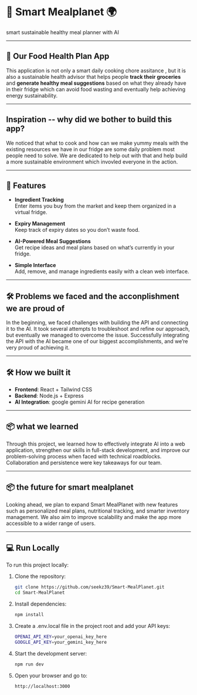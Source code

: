 # 🥗 Smart Mealplanet 🌍  
smart sustainable healthy meal planner with AI

---

## 🥗 Our Food Health Plan App 
This application is not only a smart daily cooking chore assitance , but it is also a sustainable health advisor that helps people **track their groceries** and **generate healthy meal suggestions** based on what they already have in their fridge which can avoid food wasting and eventually help achieving energy sustainability. 

---

## Inspiration -- why did we bother to build this app?
We noticed that what to cook and how can we make yummy meals with the existing resources we have in our fridge are some daily problem most people need to solve. We are dedicated to help out with that and help build a more sustainable environment which invovled everyone in the action. 

---

## 🚀 Features
- **Ingredient Tracking**  
  Enter items you buy from the market and keep them organized in a virtual fridge.  

- **Expiry Management**  
  Keep track of expiry dates so you don’t waste food.  

- **AI-Powered Meal Suggestions**  
  Get recipe ideas and meal plans based on what’s currently in your fridge.  

- **Simple Interface**  
  Add, remove, and manage ingredients easily with a clean web interface.  

---

## 🛠️ Problems we faced and the acconplishment we are proud of 
In the beginning, we faced challenges with building the API and connecting it to the AI. It took several attempts to troubleshoot and refine our approach, but eventually we managed to overcome the issue. Successfully integrating the API with the AI became one of our biggest accomplishments, and we’re very proud of achieving it.

---

## 🛠️ How we built it 
- **Frontend**: React + Tailwind CSS  
- **Backend**: Node.js + Express  
- **AI Integration**: google gemini AI for recipe generation  

---

## 📦  what we learned
Through this project, we learned how to effectively integrate AI into a web application, strengthen our skills in full-stack development, and improve our problem-solving process when faced with technical roadblocks. Collaboration and persistence were key takeaways for our team.

---

## 📦  the future for smart mealplanet
Looking ahead, we plan to expand Smart MealPlanet with new features such as personalized meal plans, nutritional tracking, and smarter inventory management. We also aim to improve scalability and make the app more accessible to a wider range of users.

---

## 💻 Run Locally
To run this project locally:

1. Clone the repository:
   ```bash
   git clone https://github.com/seekz39/Smart-MealPlanet.git
   cd Smart-MealPlanet

2. Install dependencies:
   ```bash
   npm install

3. Create a .env.local file in the project root and add your API keys:
   ```bash
   OPENAI_API_KEY=your_openai_key_here
   GOOGLE_API_KEY=your_gemini_key_here


4. Start the development server:
   ```bash
   npm run dev


5. Open your browser and go to:
   ```bash
   http://localhost:3000